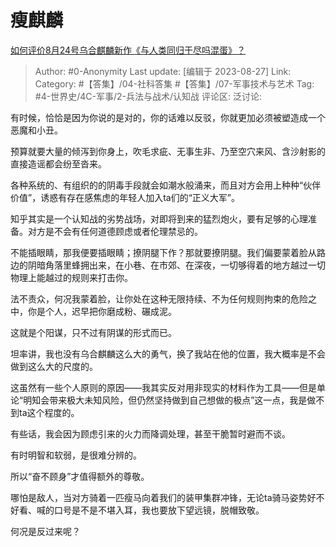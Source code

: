 # 瘦麒麟
[如何评价8月24号乌合麒麟新作《与人类同归于尽吗混蛋》？](https://www.zhihu.com/question/618932578/answer/3184785898)

> Author: #0-Anonymity
> Last update: [编辑于 2023-08-27]
> Link:
> Category: #【答集】/04-社科答集 #【答集】/07-军事技术与艺术
> Tag: #4-世界史/4C-军事/2-兵法与战术/认知战
> 评论区:
> 泛讨论:

有时候，恰恰是因为你说的是对的，你的话难以反驳，你就更加必须被塑造成一个恶魔和小丑。

预算就要大量的倾泻到你身上，吹毛求疵、无事生非、乃至空穴来风、含沙射影的直接造谣都会纷至沓来。

各种系统的、有组织的的阴毒手段就会如潮水般涌来，而且对方会用上种种“伙伴价值”，诱惑有存在感焦虑的年轻人加入ta们的“正义大军”。

知乎其实是一个认知战的劣势战场，对即将到来的猛烈炮火，要有足够的心理准备。对方是不会有任何道德顾虑或者伦理禁忌的。

不能插眼睛，那我便要插眼睛；撩阴腿下作？那就要撩阴腿。我们偏要蒙着脸从路边的阴暗角落里蜂拥出来，在小巷、在市郊、在深夜，一切够得着的地方越过一切物理上能越过的规则来打击你。

法不责众，何况我蒙着脸，让你处在这种无限持续、不为任何规则拘束的危险之中，你是个人，迟早把你磨成粉、碾成泥。

这就是个阳谋，只不过有阴谋的形式而已。

坦率讲，我也没有乌合麒麟这么大的勇气，换了我站在他的位置，我大概率是不会做到这么大的尺度的。

这虽然有一些个人原则的原因——我其实反对用非现实的材料作为工具——但是单论“明知会带来极大未知风险，但仍然坚持做到自己想做的极点”这一点，我是做不到ta这个程度的。

有些话，我会因为顾虑引来的火力而降调处理，甚至干脆暂时避而不谈。

有时明智和软弱，是很难分辨的。

所以“奋不顾身”才值得额外的尊敬。

哪怕是敌人，当对方骑着一匹瘦马向着我们的装甲集群冲锋，无论ta骑马姿势好不好看、喊的口号是不是不堪入耳，我也要放下望远镜，脱帽致敬。

何况是反过来呢？

